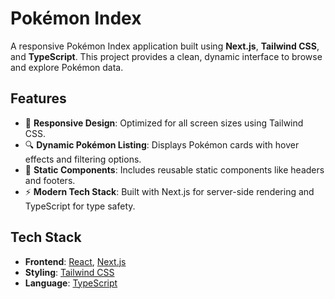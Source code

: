 # Pokémon Index

A responsive Pokémon Index application built using **Next.js**, **Tailwind CSS**, and **TypeScript**. This project provides a clean, dynamic interface to browse and explore Pokémon data.

## Features

- 🌟 **Responsive Design**: Optimized for all screen sizes using Tailwind CSS.
- 🔍 **Dynamic Pokémon Listing**: Displays Pokémon cards with hover effects and filtering options.
- 📄 **Static Components**: Includes reusable static components like headers and footers.
- ⚡ **Modern Tech Stack**: Built with Next.js for server-side rendering and TypeScript for type safety.

## Tech Stack

- **Frontend**: [React](https://reactjs.org/), [Next.js](https://nextjs.org/)
- **Styling**: [Tailwind CSS](https://tailwindcss.com/)
- **Language**: [TypeScript](https://www.typescriptlang.org/)
